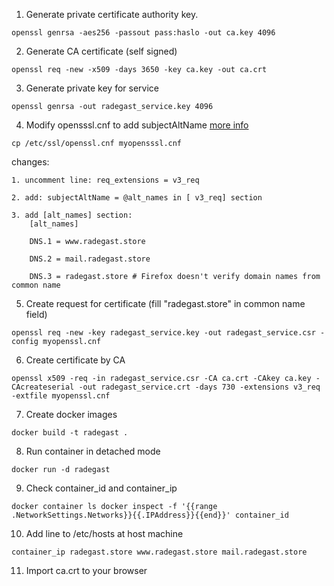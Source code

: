 1. Generate private certificate authority key.

`openssl genrsa -aes256 -passout pass:haslo -out ca.key 4096`

2. Generate CA certificate (self signed)

`openssl req -new -x509 -days 3650 -key ca.key -out ca.crt`

3. Generate private key for service

`openssl genrsa -out radegast_service.key 4096`

4. Modify opensssl.cnf to add subjectAltName [more info](http://apetec.com/support/generatesan-csr.htm)

`cp /etc/ssl/openssl.cnf myopensssl.cnf`

changes:

    1. uncomment line: req_extensions = v3_req

    2. add: subjectAltName = @alt_names in [ v3_req] section
    
    3. add [alt_names] section:
        [alt_names]
    
        DNS.1 = www.radegast.store
        
        DNS.2 = mail.radegast.store
        
        DNS.3 = radegast.store # Firefox doesn't verify domain names from common name

5. Create request for certificate (fill "radegast.store" in common name field)

`openssl req -new -key radegast_service.key -out radegast_service.csr -config myopenssl.cnf`

6. Create certificate by CA

`openssl x509 -req -in radegast_service.csr -CA ca.crt -CAkey ca.key -CAcreateserial -out radegast_service.crt -days 730 -extensions v3_req -extfile myopenssl.cnf`

7. Create docker images

`docker build -t radegast .`

8. Run container in detached mode

`docker run -d radegast`

9. Check container_id and container_ip

`docker container ls
docker inspect -f '{{range .NetworkSettings.Networks}}{{.IPAddress}}{{end}}' container_id`

10. Add line to /etc/hosts at host machine

`container_ip radegast.store www.radegast.store mail.radegast.store`

11. Import ca.crt to your browser

